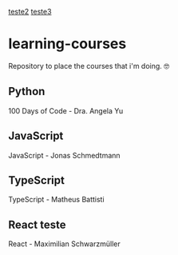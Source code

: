 [teste2](#react-teste)
[teste3](#react%20teste)
# learning-courses

Repository to place the courses that i'm doing. 🤓

## Python

100 Days of Code - Dra. Angela Yu

## JavaScript

JavaScript - Jonas Schmedtmann

## TypeScript

TypeScript - Matheus Battisti

## React teste

React - Maximilian Schwarzmüller
